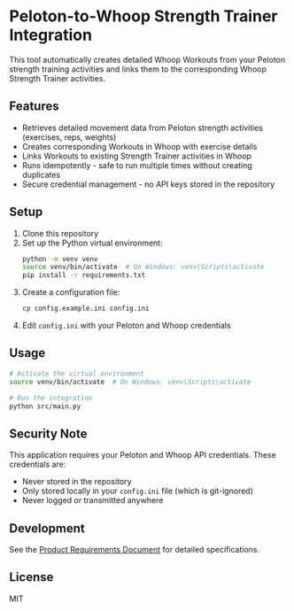 # Peloton-to-Whoop Strength Trainer Integration

This tool automatically creates detailed Whoop Workouts from your Peloton strength training activities and links them to the corresponding Whoop Strength Trainer activities.

## Features

- Retrieves detailed movement data from Peloton strength activities (exercises, reps, weights)
- Creates corresponding Workouts in Whoop with exercise details
- Links Workouts to existing Strength Trainer activities in Whoop
- Runs idempotently - safe to run multiple times without creating duplicates
- Secure credential management - no API keys stored in the repository

## Setup

1. Clone this repository
2. Set up the Python virtual environment:
   ```bash
   python -m venv venv
   source venv/bin/activate  # On Windows: venv\Scripts\activate
   pip install -r requirements.txt
   ```
3. Create a configuration file:
   ```bash
   cp config.example.ini config.ini
   ```
4. Edit `config.ini` with your Peloton and Whoop credentials

## Usage

```bash
# Activate the virtual environment
source venv/bin/activate  # On Windows: venv\Scripts\activate

# Run the integration
python src/main.py
```

## Security Note

This application requires your Peloton and Whoop API credentials. These credentials are:
- Never stored in the repository
- Only stored locally in your `config.ini` file (which is git-ignored)
- Never logged or transmitted anywhere

## Development

See the [Product Requirements Document](docs/PRD.md) for detailed specifications.

## License

MIT
